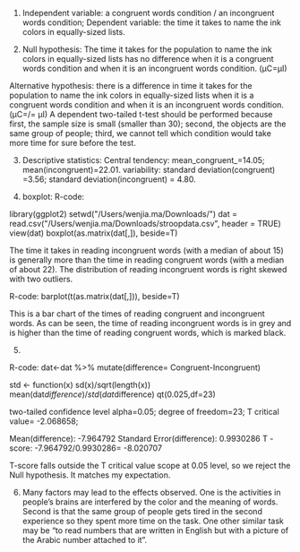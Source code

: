 1. Independent variable: a congruent words condition / an incongruent words condition;
Dependent variable: the time it takes to name the ink colors in equally-sized lists.
 
2. Null hypothesis: The time it takes for the population to name the ink colors in equally-sized lists has no difference when it is a congruent words condition and when it is an incongruent words condition.
(μC=μI)

Alternative hypothesis: there is a difference in time it takes for the population to name the ink colors in equally-sized lists when it is a congruent words condition and when it is an incongruent words condition.
(μC=/= μI)
A dependent two-tailed t-test should be performed because first, the sample size is small (smaller than 30); second, the objects are the same group of people; third, we cannot tell which condition would take more time for sure before the test.
 
3. Descriptive statistics:
Central tendency: mean_congruent_=14.05; mean(incongruent)=22.01.
variability: standard deviation(congruent) =3.56; standard deviation(incongruent) = 4.80.
 
4. boxplot:
R-code:
 
library(ggplot2)
setwd("/Users/wenjia.ma/Downloads/")
dat = read.csv("/Users/wenjia.ma/Downloads/stroopdata.csv", header = TRUE)
view(dat)
boxplot(as.matrix(dat[,]), beside=T)


The time it takes in reading incongruent words (with a median of about 15) is generally more than the time in reading congruent words (with a median of about 22). The distribution of reading incongruent words is right skewed with two outliers.
 
R-code:
barplot(t(as.matrix(dat[,])), beside=T)

This is a bar chart of the times of reading congruent and incongruent words. As can be seen, the time of reading incongruent words is in grey and is higher than the time of reading congruent words, which is marked black.
 
5.
 
R-code:
dat<-dat %>%
  mutate(difference= Congruent-Incongruent)
 
std <- function(x) sd(x)/sqrt(length(x))
mean(dat$difference)/std(dat$difference)
qt(0.025,df=23)
 
two-tailed confidence level alpha=0.05;
degree of freedom=23;
T critical value= -2.068658;
 
Mean(difference): -7.964792
Standard Error(difference): 0.9930286
T -score: -7.964792/0.9930286= -8.020707
 
T-score falls outside the T critical value scope at 0.05 level, so we reject the Null hypothesis. It matches my expectation.
 
6. Many factors may lead to the effects observed. One is the activities in people’s brains are interfered by the color and the meaning of words. Second is that the same group of people gets tired in the second experience so they spent more time on the task.
One other similar task may be “to read numbers that are written in English but with a picture of the Arabic number attached to it”.
 
